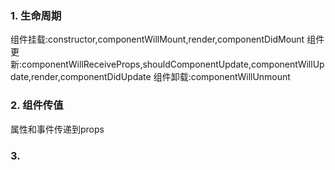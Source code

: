 ### 1. 生命周期
组件挂载:constructor,componentWillMount,render,componentDidMount
组件更新:componentWillReceiveProps,shouldComponentUpdate,componentWillUpdate,render,componentDidUpdate
组件卸载:componentWillUnmount
### 2. 组件传值
属性和事件传递到props
### 3. 
